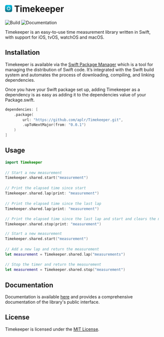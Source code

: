<h1>
    <img src="https://raw.githubusercontent.com/aplr/Timekeeper/main/Logo.png" height="23" />
    Timekeeper
</h1>

![Build](https://github.com/aplr/Timekeeper/workflows/Build/badge.svg?branch=main)
![Documentation](https://github.com/aplr/Timekeeper/workflows/Documentation/badge.svg)

Timekeeper is an easy-to-use time measurement library written in Swift, with support for iOS, tvOS, watchOS and macOS.

## Installation

Timekeeper is available via the [Swift Package Manager](https://swift.org/package-manager/) which is a tool for managing the distribution of Swift code. It’s integrated with the Swift build system and automates the process of downloading, compiling, and linking dependencies.

Once you have your Swift package set up, adding Timekeeper as a dependency is as easy as adding it to the dependencies value of your Package.swift.

```swift
dependencies: [
    .package(
        url: "https://github.com/aplr/Timekeeper.git",
        .upToNextMajor(from: "0.0.1")
    )
]
```

## Usage

```swift
import Timekeeper

// Start a new measurement
Timekeeper.shared.start("measurement")

// Print the elapsed time since start
Timekeeper.shared.lap(print: "measurement")

// Print the elapsed time since the last lap
Timekeeper.shared.lap(print: "measurement")

// Print the elapsed time since the last lap and start and clears the measurement
Timekeeper.shared.stop(print: "measurement")
```

```swift
// Start a new measurement
Timekeeper.shared.start("measurement")

// Add a new lap and return the measurement
let measurement = Timekeeper.shared.lap("measurements")

// Stop the timer and return the measurement
let measurement = Timekeeper.shared.stop("measurement")
```

## Documentation

Documentation is available [here](https://timekeeper.aplr.io) and provides a comprehensive documentation of the library's public interface.

## License
Timekeeper is licensed under the [MIT License](https://github.com/aplr/Timekeeper/blob/main/LICENSE).
